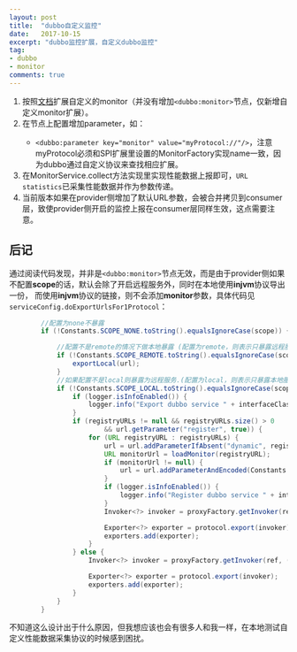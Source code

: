 ```yaml
---
layout: post
title:  "dubbo自定义监控"
date:   2017-10-15
excerpt: "dubbo监控扩展，自定义dubbo监控"
tag:
- dubbo
- monitor
comments: true
---
```


1. 按照[文档](https://dubbo.gitbooks.io/dubbo-dev-book/impls/monitor.html)扩展自定义的monitor（并没有增加```<dubbo:monitor>```节点，仅新增自定义monitor扩展）。
2. 在<provider>节点上配置增加parameter，如：
    * ```<dubbo:parameter key="monitor" value="myProtocol://"/>```，注意myProtocol必须和SPI扩展里设置的MonitorFactory实现name一致，因为dubbo通过自定义协议来查找相应扩展。
3. 在MonitorService.collect方法实现里实现性能数据上报即可，```URL statistics```已采集性能数据并作为参数传递。
4. 当前版本如果在provider侧增加了默认URL参数，会被合并拷贝到consumer层，致使provider侧开启的监控上报在consumer层同样生效，这点需要注意。

## 后记

通过阅读代码发现，并非是```<dubbo:monitor>```节点无效，而是由于provider侧如果不配置**scope**的话，默认会除了开启远程服务外，同时在本地使用**injvm**协议导出一份，
而使用**injvm**协议的链接，则不会添加**monitor**参数，具体代码见```serviceConfig.doExportUrlsFor1Protocol```：
``` java
        //配置为none不暴露
        if (!Constants.SCOPE_NONE.toString().equalsIgnoreCase(scope)) {

            //配置不是remote的情况下做本地暴露 (配置为remote，则表示只暴露远程服务)
            if (!Constants.SCOPE_REMOTE.toString().equalsIgnoreCase(scope)) {
                exportLocal(url);
            }
            //如果配置不是local则暴露为远程服务.(配置为local，则表示只暴露本地服务)
            if (!Constants.SCOPE_LOCAL.toString().equalsIgnoreCase(scope)) {
                if (logger.isInfoEnabled()) {
                    logger.info("Export dubbo service " + interfaceClass.getName() + " to url " + url);
                }
                if (registryURLs != null && registryURLs.size() > 0
                        && url.getParameter("register", true)) {
                    for (URL registryURL : registryURLs) {
                        url = url.addParameterIfAbsent("dynamic", registryURL.getParameter("dynamic"));
                        URL monitorUrl = loadMonitor(registryURL);
                        if (monitorUrl != null) {
                            url = url.addParameterAndEncoded(Constants.MONITOR_KEY, monitorUrl.toFullString());
                        }
                        if (logger.isInfoEnabled()) {
                            logger.info("Register dubbo service " + interfaceClass.getName() + " url " + url + " to registry " + registryURL);
                        }
                        Invoker<?> invoker = proxyFactory.getInvoker(ref, (Class) interfaceClass, registryURL.addParameterAndEncoded(Constants.EXPORT_KEY, url.toFullString()));

                        Exporter<?> exporter = protocol.export(invoker);
                        exporters.add(exporter);
                    }
                } else {
                    Invoker<?> invoker = proxyFactory.getInvoker(ref, (Class) interfaceClass, url);

                    Exporter<?> exporter = protocol.export(invoker);
                    exporters.add(exporter);
                }
            }
        }
```
不知道这么设计出于什么原因，但我想应该也会有很多人和我一样，在本地测试自定义性能数据采集协议的时候感到困扰。